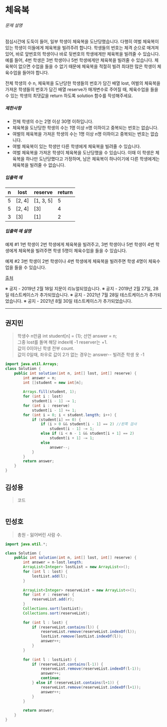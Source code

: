 # 체육복



###### 문제 설명

점심시간에 도둑이 들어, 일부 학생이 체육복을 도난당했습니다. 다행히 여벌 체육복이 있는 학생이 이들에게 체육복을 빌려주려 합니다. 학생들의 번호는 체격 순으로 매겨져 있어, 바로 앞번호의 학생이나 바로 뒷번호의 학생에게만 체육복을 빌려줄 수 있습니다. 예를 들어, 4번 학생은 3번 학생이나 5번 학생에게만 체육복을 빌려줄 수 있습니다. 체육복이 없으면 수업을 들을 수 없기 때문에 체육복을 적절히 빌려 최대한 많은 학생이 체육수업을 들어야 합니다.

전체 학생의 수 n, 체육복을 도난당한 학생들의 번호가 담긴 배열 lost, 여벌의 체육복을 가져온 학생들의 번호가 담긴 배열 reserve가 매개변수로 주어질 때, 체육수업을 들을 수 있는 학생의 최댓값을 return 하도록 solution 함수를 작성해주세요.

##### 제한사항

- 전체 학생의 수는 2명 이상 30명 이하입니다.
- 체육복을 도난당한 학생의 수는 1명 이상 n명 이하이고 중복되는 번호는 없습니다.
- 여벌의 체육복을 가져온 학생의 수는 1명 이상 n명 이하이고 중복되는 번호는 없습니다.
- 여벌 체육복이 있는 학생만 다른 학생에게 체육복을 빌려줄 수 있습니다.
- 여벌 체육복을 가져온 학생이 체육복을 도난당했을 수 있습니다. 이때 이 학생은 체육복을 하나만 도난당했다고 가정하며, 남은 체육복이 하나이기에 다른 학생에게는 체육복을 빌려줄 수 없습니다.

##### 입출력 예

| n    | lost   | reserve   | return |
| ---- | ------ | --------- | ------ |
| 5    | [2, 4] | [1, 3, 5] | 5      |
| 5    | [2, 4] | [3]       | 4      |
| 3    | [3]    | [1]       | 2      |

##### 입출력 예 설명

예제 #1
1번 학생이 2번 학생에게 체육복을 빌려주고, 3번 학생이나 5번 학생이 4번 학생에게 체육복을 빌려주면 학생 5명이 체육수업을 들을 수 있습니다.

예제 #2
3번 학생이 2번 학생이나 4번 학생에게 체육복을 빌려주면 학생 4명이 체육수업을 들을 수 있습니다.

[출처](http://hsin.hr/coci/archive/2009_2010/contest6_tasks.pdf)

※ 공지 - 2019년 2월 18일 지문이 리뉴얼되었습니다.
※ 공지 - 2019년 2월 27일, 28일 테스트케이스가 추가되었습니다.
※ 공지 - 2021년 7월 28일 테스트케이스가 추가되었습니다.
※ 공지 - 2021년 8월 30일 테스트케이스가 추가되었습니다.





---------------





## 권지민

> 학생수 n만큼 int student[n] = {1}; 선언 answer = n;   
>  그중 lost를 돌며 해당 index에 -1 reserver는 +1.  
> 값이 0이아닌 학생 전부 count.   
> 값이 0일때, 좌우로 값이 2가 없는 경우는 answer-- 빌려준 학생 옷 -1

```java
import java.util.Arrays;
class Solution {
    public int solution(int n, int[] lost, int[] reserve) {
        int answer = n;
        int []student = new int[n];
        
        Arrays.fill(student, 1);
        for (int i : lost)
            student[i - 1] -= 1;
        for (int i : reserve)
            student[i - 1] += 1;
        for (int i = 0; i < student.length; i++) {
            if (student[i] == 0) {
                if (i > 0 && student[i - 1] == 2) //왼쪽 검사
                    student[i - 1] -= 1;
                else if (i < n - 1 && student[i + 1] == 2)
                    student[i + 1] -= 1;
                else
                    answer--;
            }
        }
        return answer;
    }
}
```





## 김성용

> 코드

```python

```





## 민성호

> 총원 - 잃어버린 사람 수.  

```java
import java.util.*;

class Solution {
    public int solution(int n, int[] lost, int[] reserve) {
        int answer = n-lost.length;
        ArrayList<Integer> lostList = new ArrayList<>();
        for (int l : lost) {
            lostList.add(l);
        }
        
        ArrayList<Integer> reserveList = new ArrayList<>();
        for (int r : reserve) {
            reserveList.add(r);
        }
        Collections.sort(lostList);
        Collections.sort(reserveList);
        
        for (int l : lost) {
            if (reserveList.contains(l)) {
                reserveList.remove(reserveList.indexOf(l));
                lostList.remove(lostList.indexOf(l));
                answer++;
            }
        }
        
        for (int l : lostList) {
            if (reserveList.contains(l-1)) {
                reserveList.remove(reserveList.indexOf(l-1));
                answer++;
                continue;
            } else if (reserveList.contains(l+1)) {
                reserveList.remove(reserveList.indexOf(l+1));
                answer++;
            }
        }
        
        return answer;
    }
}
```
